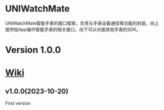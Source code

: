 # UNIWatchMate  
UNIWatchMate智能手表的接口框架，负责与手表设备通信等功能的封装，向上提供给App操作智能手表的相关接口，向下可以对接其他手表的SDK。  

# Version 1.0.0

# [Wiki](https://github.com/shenjudev/UNIWatchMate-Android-Sample/wiki)  

## v1.0.0(2023-10-20)  
First version
